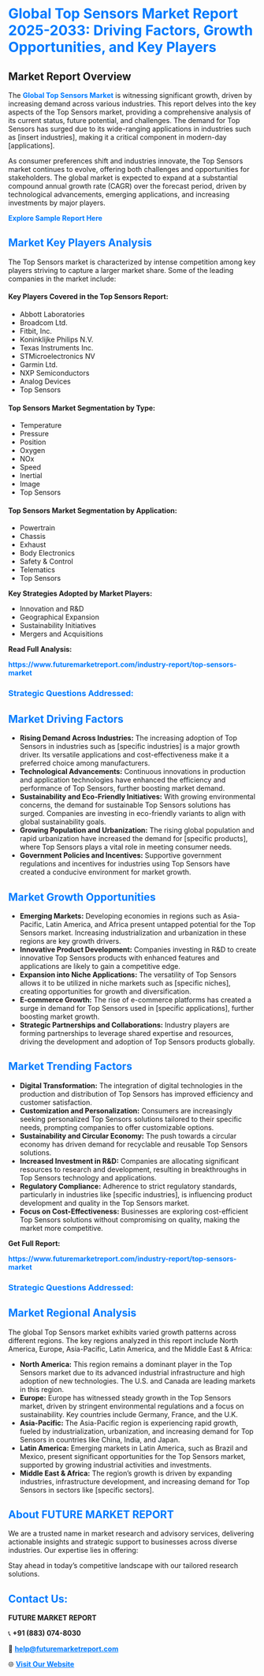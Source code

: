 <h1 style="color: #007BFF;">Global Top Sensors Market Report 2025-2033: Driving Factors, Growth Opportunities, and Key Players</h1>

<section id="overview">
<h2>Market Report Overview</h2>
<p>The <a href="https://www.futuremarketreport.com/industry-report/top-sensors-market" style="color: #007BFF; text-decoration: none;"><strong>Global Top Sensors Market</strong></a> is witnessing significant growth, driven by increasing demand across various industries. This report delves into the key aspects of the Top Sensors market, providing a comprehensive analysis of its current status, future potential, and challenges. The demand for Top Sensors has surged due to its wide-ranging applications in industries such as [insert industries], making it a critical component in modern-day [applications].</p>
<p>As consumer preferences shift and industries innovate, the Top Sensors market continues to evolve, offering both challenges and opportunities for stakeholders. The global market is expected to expand at a substantial compound annual growth rate (CAGR) over the forecast period, driven by technological advancements, emerging applications, and increasing investments by major players.</p>
</section>

<section id="overview">
<p><a href="https://www.futuremarketreport.com/request-sample/reportId=100966" style="color: #007BFF; text-decoration: none;"><strong>Explore Sample Report Here</strong></a></p>
</section>

<section id="key-players">
<h2 style="color: #007BFF;">Market Key Players Analysis</h2>
<p>The Top Sensors market is characterized by intense competition among key players striving to capture a larger market share. Some of the leading companies in the market include:</p>
<h4>Key Players Covered in the Top Sensors Report:</h4>
<ul><li>Abbott Laboratories</li><li>Broadcom Ltd.</li><li>Fitbit, Inc.</li><li>Koninklijke Philips N.V.</li><li>Texas Instruments Inc.</li><li>STMicroelectronics NV</li><li>Garmin Ltd.</li><li>NXP Semiconductors</li><li>Analog Devices</li><li>Top Sensors</li></ul>
<h4>Top Sensors Market Segmentation by Type:</h4>
<ul><li>Temperature</li><li>Pressure</li><li>Position</li><li>Oxygen</li><li>NOx</li><li>Speed</li><li>Inertial</li><li>Image</li><li>Top Sensors</li></ul>

<h4>Top Sensors Market Segmentation by Application:</h4>
<ul><li>Powertrain</li><li>Chassis</li><li>Exhaust</li><li>Body Electronics</li><li>Safety &amp; Control</li><li>Telematics</li><li>Top Sensors</li></ul>
<p><strong>Key Strategies Adopted by Market Players:</strong></p>
<ul>
<li>Innovation and R&D</li>
<li>Geographical Expansion</li>
<li>Sustainability Initiatives</li>
<li>Mergers and Acquisitions</li>
</ul>
</section>

<section>
<p><strong>Read Full Analysis: </strong></p><a href="https://www.futuremarketreport.com/industry-report/top-sensors-market" style="color: #007BFF; text-decoration: none;"><strong>https://www.futuremarketreport.com/industry-report/top-sensors-market</strong></a>
<h3 style="color: #007BFF;">Strategic Questions Addressed:</h3>
</section>

<section id="driving-factors">
<h2 style="color: #007BFF;">Market Driving Factors</h2>
<ul>
<li><strong>Rising Demand Across Industries:</strong> The increasing adoption of Top Sensors in industries such as [specific industries] is a major growth driver. Its versatile applications and cost-effectiveness make it a preferred choice among manufacturers.</li>
<li><strong>Technological Advancements:</strong> Continuous innovations in production and application technologies have enhanced the efficiency and performance of Top Sensors, further boosting market demand.</li>
<li><strong>Sustainability and Eco-Friendly Initiatives:</strong> With growing environmental concerns, the demand for sustainable Top Sensors solutions has surged. Companies are investing in eco-friendly variants to align with global sustainability goals.</li>
<li><strong>Growing Population and Urbanization:</strong> The rising global population and rapid urbanization have increased the demand for [specific products], where Top Sensors plays a vital role in meeting consumer needs.</li>
<li><strong>Government Policies and Incentives:</strong> Supportive government regulations and incentives for industries using Top Sensors have created a conducive environment for market growth.</li>
</ul>
</section>

<section id="growth-opportunities">
<h2 style="color: #007BFF;">Market Growth Opportunities</h2>
<ul>
<li><strong>Emerging Markets:</strong> Developing economies in regions such as Asia-Pacific, Latin America, and Africa present untapped potential for the Top Sensors market. Increasing industrialization and urbanization in these regions are key growth drivers.</li>
<li><strong>Innovative Product Development:</strong> Companies investing in R&D to create innovative Top Sensors products with enhanced features and applications are likely to gain a competitive edge.</li>
<li><strong>Expansion into Niche Applications:</strong> The versatility of Top Sensors allows it to be utilized in niche markets such as [specific niches], creating opportunities for growth and diversification.</li>
<li><strong>E-commerce Growth:</strong> The rise of e-commerce platforms has created a surge in demand for Top Sensors used in [specific applications], further boosting market growth.</li>
<li><strong>Strategic Partnerships and Collaborations:</strong> Industry players are forming partnerships to leverage shared expertise and resources, driving the development and adoption of Top Sensors products globally.</li>
</ul>
</section>

<section id="trending-factors">
<h2 style="color: #007BFF;">Market Trending Factors</h2>
<ul>
<li><strong>Digital Transformation:</strong> The integration of digital technologies in the production and distribution of Top Sensors has improved efficiency and customer satisfaction.</li>
<li><strong>Customization and Personalization:</strong> Consumers are increasingly seeking personalized Top Sensors solutions tailored to their specific needs, prompting companies to offer customizable options.</li>
<li><strong>Sustainability and Circular Economy:</strong> The push towards a circular economy has driven demand for recyclable and reusable Top Sensors solutions.</li>
<li><strong>Increased Investment in R&D:</strong> Companies are allocating significant resources to research and development, resulting in breakthroughs in Top Sensors technology and applications.</li>
<li><strong>Regulatory Compliance:</strong> Adherence to strict regulatory standards, particularly in industries like [specific industries], is influencing product development and quality in the Top Sensors market.</li>
<li><strong>Focus on Cost-Effectiveness:</strong> Businesses are exploring cost-efficient Top Sensors solutions without compromising on quality, making the market more competitive.</li>
</ul>
</section>

<section>
<p><strong>Get Full Report: </strong></p><a href="https://www.futuremarketreport.com/industry-report/top-sensors-market" style="color: #007BFF; text-decoration: none;"><strong>https://www.futuremarketreport.com/industry-report/top-sensors-market</strong></a>
<h3 style="color: #007BFF;">Strategic Questions Addressed:</h3>
</section>


<section id="regional-analysis">
<h2 style="color: #007BFF;">Market Regional Analysis</h2>
<p>The global Top Sensors market exhibits varied growth patterns across different regions. The key regions analyzed in this report include North America, Europe, Asia-Pacific, Latin America, and the Middle East & Africa:</p>
<ul>
<li><strong>North America:</strong> This region remains a dominant player in the Top Sensors market due to its advanced industrial infrastructure and high adoption of new technologies. The U.S. and Canada are leading markets in this region.</li>
<li><strong>Europe:</strong> Europe has witnessed steady growth in the Top Sensors market, driven by stringent environmental regulations and a focus on sustainability. Key countries include Germany, France, and the U.K.</li>
<li><strong>Asia-Pacific:</strong> The Asia-Pacific region is experiencing rapid growth, fueled by industrialization, urbanization, and increasing demand for Top Sensors in countries like China, India, and Japan.</li>
<li><strong>Latin America:</strong> Emerging markets in Latin America, such as Brazil and Mexico, present significant opportunities for the Top Sensors market, supported by growing industrial activities and investments.</li>
<li><strong>Middle East & Africa:</strong> The region’s growth is driven by expanding industries, infrastructure development, and increasing demand for Top Sensors in sectors like [specific sectors].</li>
</ul>
</section>

<footer>
<h2 style="color: #007BFF;">About FUTURE MARKET REPORT</h2>
<p>We are a trusted name in market research and advisory services, delivering actionable insights and strategic support to businesses across diverse industries. Our expertise lies in offering:</p>

<p>Stay ahead in today’s competitive landscape with our tailored research solutions.</p>

<h2 style="color: #007BFF;">Contact Us:</h2>
<p><strong>FUTURE MARKET REPORT</strong></p>
<p>📞 <strong>+91 (883) 074-8030</strong></p>
<p>📧 <strong><a href="mailto:help@futuremarketreport.com" style="color: #007BFF;">help@futuremarketreport.com</a></strong></p>
<p>🌐 <strong><a href="https://www.futuremarketreport.com/" style="color: #007BFF;">Visit Our Website</a></strong></p>
</footer>